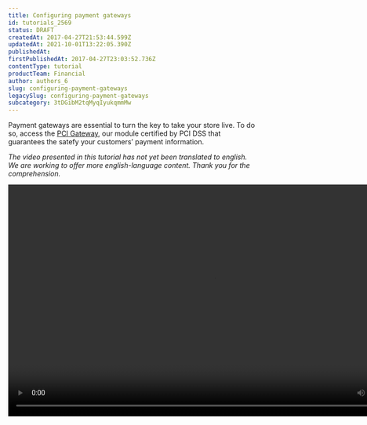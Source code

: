 ```yaml
---
title: Configuring payment gateways
id: tutorials_2569
status: DRAFT
createdAt: 2017-04-27T21:53:44.599Z
updatedAt: 2021-10-01T13:22:05.390Z
publishedAt: 
firstPublishedAt: 2017-04-27T23:03:52.736Z
contentType: tutorial
productTeam: Financial
author: authors_6
slug: configuring-payment-gateways
legacySlug: configuring-payment-gateways
subcategory: 3tDGibM2tqMyqIyukqmmMw
---
```


Payment gateways are essential to turn the key to take your store live. To do so, access the [PCI Gateway](/tutorial/afiliacoes-de-gateway/ "PCI Gateway"), our module certified by PCI DSS that guarantees the satefy your customers’ payment information.

_The video presented in this tutorial has not yet been translated to english. We are working to offer more english-language content. Thank you for the comprehension._
<!--[if lt IE 9]><script>document.createElement('video');</script><![endif]--><video class="wp-video-shortcode" id="video-3011-1" width="840" height="473" preload="metadata" controls="controls"><source type="video/mp4" src="//downloads.contentful.com/alneenqid6w5/5pK30xQ8TKsmQi6WmmweaQ/8b8f70d26e2f79cc403283394df1fe01/Pagamento.mp4?_=1" />[//downloads.contentful.com/alneenqid6w5/5pK30xQ8TKsmQi6WmmweaQ/8b8f70d26e2f79cc403283394df1fe01/Pagamento.mp4](//downloads.contentful.com/alneenqid6w5/5pK30xQ8TKsmQi6WmmweaQ/8b8f70d26e2f79cc403283394df1fe01/Pagamento.mp4 "//downloads.contentful.com/alneenqid6w5/5pK30xQ8TKsmQi6WmmweaQ/8b8f70d26e2f79cc403283394df1fe01/Pagamento.mp4")</video>

